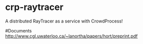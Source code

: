 crp-raytracer
=============

A distributed RayTracer as a service with CrowdProcess!

#Documents
http://www.cgl.uwaterloo.ca/~lanortha/papers/hort/preprint.pdf
